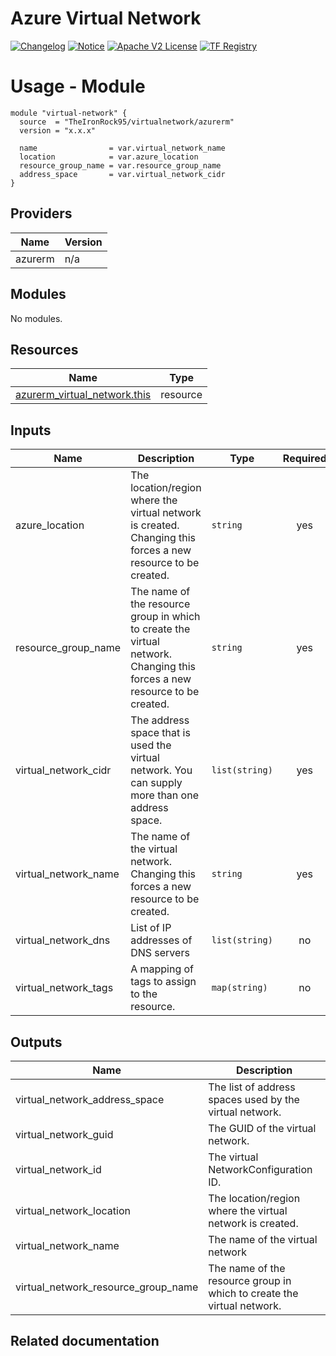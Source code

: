 <!-- BEGIN_TF_DOCS -->
 # Azure Virtual Network
[![Changelog](https://img.shields.io/badge/changelog-release-green.svg)](CHANGELOG.md) [![Notice](https://img.shields.io/badge/notice-copyright-yellow.svg)](NOTICE) [![Apache V2 License](https://img.shields.io/badge/license-Apache%20V2-orange.svg)](LICENSE) [![TF Registry](https://img.shields.io/badge/terraform-registry-blue.svg)](https://registry.terraform.io/modules/TheIronRock95/virtualnetwork/azurerm/latest)

# Usage - Module

```hcl
module "virtual-network" {
  source  = "TheIronRock95/virtualnetwork/azurerm"
  version = "x.x.x"

  name                = var.virtual_network_name
  location            = var.azure_location
  resource_group_name = var.resource_group_name
  address_space       = var.virtual_network_cidr
}
```
## Providers

| Name | Version |
|------|---------|
| azurerm | n/a |

## Modules

No modules.

## Resources

| Name | Type |
|------|------|
| [azurerm_virtual_network.this](https://registry.terraform.io/providers/hashicorp/azurerm/latest/docs/resources/virtual_network) | resource |

## Inputs

| Name | Description | Type | Required |
|------|-------------|------|:--------:|
| azure\_location | The location/region where the virtual network is created. Changing this forces a new resource to be created. | `string` | yes |
| resource\_group\_name | The name of the resource group in which to create the virtual network. Changing this forces a new resource to be created. | `string` | yes |
| virtual\_network\_cidr | The address space that is used the virtual network. You can supply more than one address space. | `list(string)` | yes |
| virtual\_network\_name | The name of the virtual network. Changing this forces a new resource to be created. | `string` | yes |
| virtual\_network\_dns | List of IP addresses of DNS servers | `list(string)` | no |
| virtual\_network\_tags | A mapping of tags to assign to the resource. | `map(string)` | no |

## Outputs

| Name | Description |
|------|-------------|
| virtual\_network\_address\_space | The list of address spaces used by the virtual network. |
| virtual\_network\_guid | The GUID of the virtual network. |
| virtual\_network\_id | The virtual NetworkConfiguration ID. |
| virtual\_network\_location | The location/region where the virtual network is created. |
| virtual\_network\_name | The name of the virtual network |
| virtual\_network\_resource\_group\_name | The name of the resource group in which to create the virtual network. |

## Related documentation
<!-- END_TF_DOCS -->